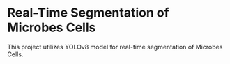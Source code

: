 # Real-Time Segmentation of Microbes Cells

This project utilizes YOLOv8 model for real-time segmentation of Microbes Cells.
